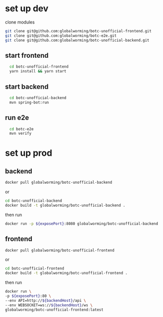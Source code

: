 # set up dev

clone modules


```` bash
git clone git@github.com:globalworming/botc-unofficial-frontend.git
git clone git@github.com:globalworming/botc-e2e.git
git clone git@github.com:globalworming/botc-unofficial-backend.git
````

## start frontend

```` bash
  cd botc-unofficial-frontend
  yarn install && yarn start
````

## start backend

```` bash
  cd botc-unofficial-backend
  mvn spring-bot:run
````


## run e2e
```` bash
  cd botc-e2e
  mvn verify
````

# set up prod
## backend
``` bash
docker pull globalworming/botc-unofficial-backend
```
or
``` bash
cd botc-unofficial-backend
docker build -t globalworming/botc-unofficial-backend .
```
then run
```` bash
docker run -p ${exposePort}:8080 globalworming/botc-unofficial-backend:latest 
````

## frontend
``` bash
docker pull globalworming/botc-unofficial-frontend
```
or
``` bash
cd botc-unofficial-frontend
docker build -t globalworming/botc-unofficial-frontend .
```
then run
```` bash
docker run \
-p ${exposePort}:80 \
--env API=http://${backendHost}/api \
--env WEBSOCKET=ws://${backendHost}/ws \
globalworming/botc-unofficial-frontend:latest 
````


